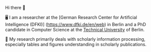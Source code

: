 Hi there 👋

🖥️ I am a researcher at the [German Research Center for Artificial Intelligence (DFKI)] (https://www.dfki.de/en/web) in Berlin and a PhD candidate in Computer Science at the [Technical University](https://www.tu.berlin) of Berlin.

🔭 My research primarily deals with scholarly information processing, especially tables and figures understanding in scholarly publications.
